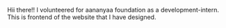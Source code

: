 Hii there!! 
I volunteered for aananyaa foundation as a development-intern.
This is frontend of the website that I have designed.
